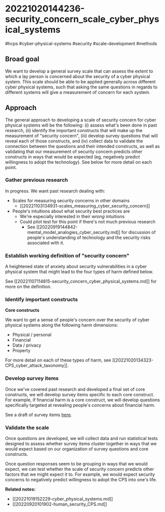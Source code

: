 # 20221020144236-security_concern_scale_cyber_physical_systems

#hcps #cyber-physical-systems #security #scale-development #methods

## Broad goal

We want to develop a general survey scale that can assess the extent to which
a lay person is concerned about the security of a cyber physical system. This
scale should be able to be applied generally across different cyber physical
systems, such that asking the same questions in regards to different systems
will give a measurement of concern for each system.

## Approach

The general approach to developing a scale of security concern for cyber
physical systems will be the following: (i) assess what's been done in past
research, (ii) identify the important constructs that will make up the
measurement of "security concern", (iii) develop survey questions that will
reveal each of those constructs, and (iv) collect data to validate the
connection between the questions and their intended constructs, as well as
validating that our measurement of security concern predicts other constructs
in ways that would be expected (eg, negatively predict willingness to adopt
the technology). See below for more detail on each point.


### Gather previous research

In progress. We want past research dealing with:

* Scales for measuring security concerns in other domains
	* [[20221103134931-scales_measuring_cyber_security_concern]]
* People's intuitions about what security best practices are
    * We're especially interested in their *wrong* intuitions
    * Could pilot test for this point if there's not much previous research
        * See [[20220919144842-mental_model_analogies_cyber_security.md]] for
            discussion of people's understanding of technology and the
            security risks associated with it.

### Establish working definition of "security concern"

A heightened state of anxiety about security vulnerabilities in a cyber
physical system that might lead to the four types of harm defined below.

See [[20221107114815-security_concern_cyber_physical_systems.md]] for more on the definition.

### Identify important constructs

**Core constructs**

We want to get a sense of people's concern over the security of cyber physical systems along the following harm dimensions:

* Physical / personal
* Financial
* Data / privacy
* Property

For more detail on each of these types of harm, see [[20221020134323-CPS_cyber_attack_taxonomy]].

### Develop survey items

Once we've covered past research and developed a final set of core constructs,
we will develop survey items specific to each core construct. For example, if
financial harm is a core construct, we will develop questions specifically
targeted at revealing people's concerns about financial harm.

See a draft of survey items [here](https://docs.google.com/document/d/12PitA3aGj05_QwP6mBBUp9CAV8u9qaT7RaCRcC1OWbU/edit).

### Validate the scale

Once questions are developed, we will collect data and run statistical tests
designed to assess whether survey items cluster together in ways that we would
expect based on our organization of survey questions and core constructs.

Once question responses seem to be grouping in ways that we would expect, we
can test whether the scale of security concern predicts other factors that we
might expect it to. For example, we would expect security concerns to
negatively predict willingness to adopt the CPS into one's life.

**Related notes:**
* [[20221019152229-cyber_physical_systems.md]]
* [[20220920101902-human_security_CPS.md]]
